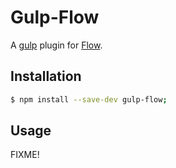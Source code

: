 # Gulp-Flow
A [gulp](https://gulpjs.com) plugin for [Flow](https://flowtype.org).

## Installation
```bash
$ npm install --save-dev gulp-flow;
```

## Usage
FIXME!